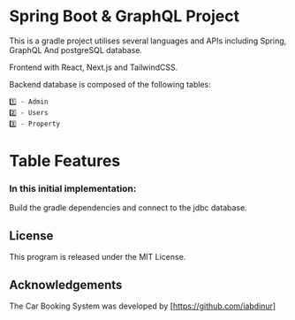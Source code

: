 # Spring Boot & GraphQL Project
This is a gradle project utilises several languages and APIs including Spring, GraphQL And postgreSQL database.

Frontend with React, Next.js and TailwindCSS.

Backend database is composed of the following tables:
```
1️⃣ - Admin
2️⃣ - Users
3️⃣ - Property
```
# Table Features


### In this initial implementation:
Build the gradle dependencies and connect to the jdbc database.

## License
This program is released under the MIT License.

## Acknowledgements
The Car Booking System was developed by [https://github.com/iabdinur]
